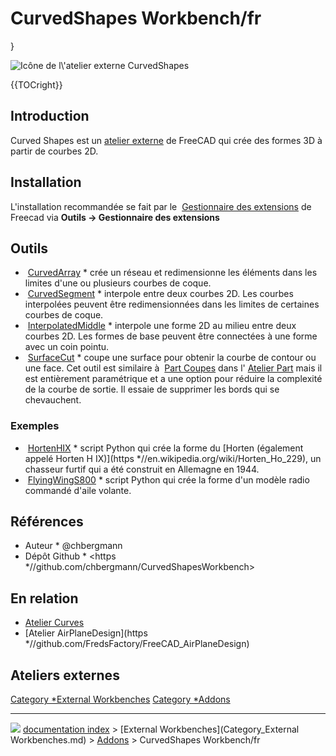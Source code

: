 # CurvedShapes Workbench/fr
}

<img alt="Icône de l\'atelier externe CurvedShapes" src=images/CurvedShapes_workbench_icon.svg  style="width   *128px;">


{{TOCright}}

## Introduction

Curved Shapes est un [atelier externe](External_workbenches/fr.md) de FreeCAD qui crée des formes 3D à partir de courbes 2D.

## Installation

L\'installation recommandée se fait par le <img alt="" src=images/Std_AddonMgr.svg  style="width   *24px;"> [Gestionnaire des extensions](Std_AddonMgr/fr.md) de Freecad via 
**Outils → Gestionnaire des extensions**

## Outils

-   <img alt="" src=images/CurvedShapes_CurvedArray.svg  style="width   *24px;"> [CurvedArray](CurvedShapes_CurvedArray/fr.md)   * crée un réseau et redimensionne les éléments dans les limites d\'une ou plusieurs courbes de coque.
-   <img alt="" src=images/CurvedShapes_CurvedSegment.svg  style="width   *24px;"> [CurvedSegment](CurvedShapes_CurvedSegment/fr.md)   * interpole entre deux courbes 2D. Les courbes interpolées peuvent être redimensionnées dans les limites de certaines courbes de coque.
-   <img alt="" src=images/CurvedShapes_InterpolatedMiddle.svg  style="width   *24px;"> [InterpolatedMiddle](CurvedShapes_InterpolatedMiddle/fr.md)   * interpole une forme 2D au milieu entre deux courbes 2D. Les formes de base peuvent être connectées à une forme avec un coin pointu.
-   <img alt="" src=images/CurvedShapes_SurfaceCut.svg  style="width   *24px;"> [SurfaceCut](CurvedShapes_SurfaceCut/fr.md)   * coupe une surface pour obtenir la courbe de contour ou une face. Cet outil est similaire à <img alt="" src=images/Part_CrossSections.svg  style="width   *24px;"> [Part Coupes](Part_CrossSections/fr.md) dans l\'<img alt="" src=images/Workbench_Part.svg  style="width   *24px;"> [Atelier Part](Part_Workbench/fr.md) mais il est entièrement paramétrique et a une option pour réduire la complexité de la courbe de sortie. Il essaie de supprimer les bords qui se chevauchent.

### Exemples

-   <img alt="" src=images/CurvedShapes_HortenHIX.svg  style="width   *24px;"> [HortenHIX](CurvedShapes_HortenHIX/fr.md)   * script Python qui crée la forme du [Horten (également appelé Horten H IX)](https   *//en.wikipedia.org/wiki/Horten_Ho_229), un chasseur furtif qui a été construit en Allemagne en 1944.
-   <img alt="" src=images/CurvedShapes_FlyingWingS800.svg  style="width   *24px;"> [FlyingWingS800](CurvedShapes_FlyingWingS800/fr.md)   * script Python qui crée la forme d\'un modèle radio commandé d\'aile volante.

## Références

-   Auteur   * \@chbergmann
-   Dépôt Github   * <https   *//github.com/chbergmann/CurvedShapesWorkbench>

## En relation 

-   [Atelier Curves](Curves_Workbench/fr.md)
-   [Atelier AirPlaneDesign](https   *//github.com/FredsFactory/FreeCAD_AirPlaneDesign)

## Ateliers externes 



[Category   *External Workbenches](Category_External_Workbenches.md) [Category   *Addons](Category_Addons.md)



---
![](images/Right_arrow.png) [documentation index](../README.md) > [External Workbenches](Category_External Workbenches.md) > [Addons](Category_Addons.md) > CurvedShapes Workbench/fr
